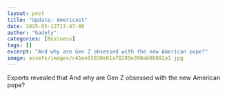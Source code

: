 ```yaml
---
layout: post
title: "Update: Americast"
date: 2025-05-12T17:47:00
author: "badely"
categories: [Business]
tags: []
excerpt: "And why are Gen Z obsessed with the new American pope?"
image: assets/images/c41ee93038e61a70289e390ab06092a1.jpg
---
```


Experts revealed that And why are Gen Z obsessed with the new American pope?


